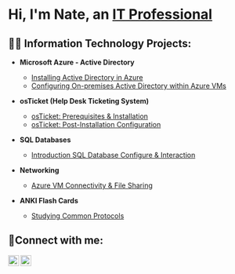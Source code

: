 <h1>Hi, I'm Nate, an <a href="https://www.linkedin.com/in/natepena">IT Professional</a></h1>

<h2>👨‍💻 Information Technology Projects:</h2>

- <b>Microsoft Azure - Active Directory</b>
  - [Installing Active Directory in Azure](https://github.com/itnatepena/install-ad)
  - [Configuring On-premises Active Directory within Azure VMs](https://github.com/itnatepena/configure-ad)


- <b>osTicket (Help Desk Ticketing System)</b>
  - [osTicket: Prerequisites & Installation](https://github.com/itnatepena/osticket-prereqs)
  - [osTicket: Post-Installation Configuration](https://github.com/itnatepena/post-install-config)

- <b>SQL Databases</b>
  - [Introduction SQL Database Configure & Interaction](https://github.com/itnatepena/SQL-DB-Intro)

- <b>Networking</b>
   - [Azure VM Connectivity & File Sharing](https://github.com/itnatepena/azure-vm-network-project)

- <b>ANKI Flash Cards</b>
  - [Studying Common Protocols](https://github.com/itnatepena/anki-flash-cards)


<h2>🤳Connect with me:</h2>

[<img align="left" alt="natepena | LinkedIn" width="22px" src="https://cdn.jsdelivr.net/npm/simple-icons@v3/icons/linkedin.svg" />][linkedin]
[<img align="left" alt="MasterCraftFoods | Instagram" width="22px" src="https://cdn.jsdelivr.net/npm/simple-icons@v3/icons/instagram.svg" />][instagram]

[instagram]: https://www.instagram.com/mastercraftfoods/
[linkedin]: https://linkedin.com/in/natepena
